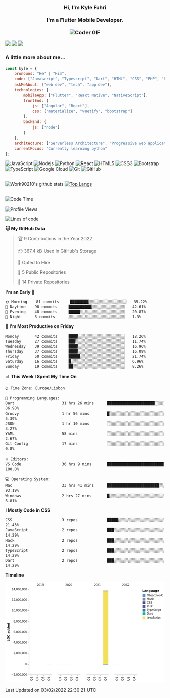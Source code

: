
<h3 align="center">
  <abc>
    <br />Hi, I'm Kyle Fuhri<br />
    <br />
    I'm a Flutter Mobile Developer. <br />
    <br />
    <img
      src="https://media.giphy.com/media/SWoSkN6DxTszqIKEqv/giphy.gif"
      alt="Coder GIF"
      width="500"
      height="400"
    />
  </abc>
</h3>
<img src="https://img.shields.io/badge/Flutter%20-%2302569B.svg?&style=for-the-badge&logo=Flutter&logoColor=white" />
<img src="https://img.shields.io/badge/angular%20-%23DD0031.svg?&style=for-the-badge&logo=angular&logoColor=white"/>
<img src="https://img.shields.io/badge/react%20-%2320232a.svg?&style=for-the-badge&logo=react&logoColor=%2361DAFB"/>

<h3>A little more about me...  </h3>

```javascript
const kyle = {
    pronouns: "He" | "Him",
    code: ["Javascript", "Typescript", "Dart", "HTML", "CSS", "PHP", "Python"],
    askMeAbout: ["web dev", "tech", "app dev"],
    technologies: {
        mobileApp: ["Flutter", "React Native", "NativeScript"],
        frontEnd: {
            js: ["Angular", "React"],
            css: ["materialize", "vuetify", "bootstrap"]
        },
        backEnd: {
            js: ["node"]
        }
    },
    architecture: ["Serverless Architecture", "Progressive web applications", "Single page applications"],
    currentFocus: "Currently learning python"
};
```

![JavaScript](https://img.shields.io/badge/-JavaScript-black?style=flat-square&logo=javascript)
![Nodejs](https://img.shields.io/badge/-Nodejs-black?style=flat-square&logo=Node.js)
![Python](https://img.shields.io/badge/-Python-black?style=flat-square&logo=Python)
![React](https://img.shields.io/badge/-React-black?style=flat-square&logo=react)
![HTML5](https://img.shields.io/badge/-HTML5-E34F26?style=flat-square&logo=html5&logoColor=white)
![CSS3](https://img.shields.io/badge/-CSS3-1572B6?style=flat-square&logo=css3)
![Bootstrap](https://img.shields.io/badge/-Bootstrap-563D7C?style=flat-square&logo=bootstrap)
![TypeScript](https://img.shields.io/badge/-TypeScript-007ACC?style=flat-square&logo=typescript)
![Google Cloud](https://img.shields.io/badge/Google%20Cloud-black?style=flat-square&logo=google-cloud)
![Git](https://img.shields.io/badge/-Git-black?style=flat-square&logo=git)
![GitHub](https://img.shields.io/badge/-GitHub-181717?style=flat-square&logo=github)
</br>
</br>


![Work90210's github stats](https://github-readme-stats.vercel.app/api?username=work90210)
[![Top Langs](https://github-readme-stats.vercel.app/api/top-langs/?username=work90210)](https://github.com/work90210/github-readme-stats)
</br>
</br>
<!--START_SECTION:waka-->
![Code Time](http://img.shields.io/badge/Code%20Time-443%20hrs%205%20mins-blue)

![Profile Views](http://img.shields.io/badge/Profile%20Views-16-blue)

![Lines of code](https://img.shields.io/badge/From%20Hello%20World%20I%27ve%20Written-14%20Million%20lines%20of%20code-blue)

**🐱 My GitHub Data** 

> 🏆 9 Contributions in the Year 2022
 > 
> 📦 367.4 kB Used in GitHub's Storage 
 > 
> 💼 Opted to Hire
 > 
> 📜 5 Public Repositories 
 > 
> 🔑 14 Private Repositories  
 > 
**I'm an Early 🐤** 

```text
🌞 Morning    81 commits     ████████░░░░░░░░░░░░░░░░░   35.22% 
🌆 Daytime    98 commits     ██████████░░░░░░░░░░░░░░░   42.61% 
🌃 Evening    48 commits     █████░░░░░░░░░░░░░░░░░░░░   20.87% 
🌙 Night      3 commits      ░░░░░░░░░░░░░░░░░░░░░░░░░   1.3%

```
📅 **I'm Most Productive on Friday** 

```text
Monday       42 commits     ████░░░░░░░░░░░░░░░░░░░░░   18.26% 
Tuesday      27 commits     ███░░░░░░░░░░░░░░░░░░░░░░   11.74% 
Wednesday    39 commits     ████░░░░░░░░░░░░░░░░░░░░░   16.96% 
Thursday     37 commits     ████░░░░░░░░░░░░░░░░░░░░░   16.09% 
Friday       50 commits     █████░░░░░░░░░░░░░░░░░░░░   21.74% 
Saturday     16 commits     █░░░░░░░░░░░░░░░░░░░░░░░░   6.96% 
Sunday       19 commits     ██░░░░░░░░░░░░░░░░░░░░░░░   8.26%

```


📊 **This Week I Spent My Time On** 

```text
⌚︎ Time Zone: Europe/Lisbon

💬 Programming Languages: 
Dart                     31 hrs 26 mins      █████████████████████░░░░   86.98% 
Groovy                   1 hr 56 mins        █░░░░░░░░░░░░░░░░░░░░░░░░   5.39% 
JSON                     1 hr 10 mins        ░░░░░░░░░░░░░░░░░░░░░░░░░   3.27% 
YAML                     58 mins             ░░░░░░░░░░░░░░░░░░░░░░░░░   2.67% 
Git Config               17 mins             ░░░░░░░░░░░░░░░░░░░░░░░░░   0.8%

🔥 Editors: 
VS Code                  36 hrs 9 mins       █████████████████████████   100.0%

💻 Operating System: 
Mac                      33 hrs 41 mins      ███████████████████████░░   93.19% 
Windows                  2 hrs 27 mins       █░░░░░░░░░░░░░░░░░░░░░░░░   6.81%

```

**I Mostly Code in CSS** 

```text
CSS                      3 repos             █████░░░░░░░░░░░░░░░░░░░░   21.43% 
JavaScript               2 repos             ███░░░░░░░░░░░░░░░░░░░░░░   14.29% 
Hack                     2 repos             ███░░░░░░░░░░░░░░░░░░░░░░   14.29% 
TypeScript               2 repos             ███░░░░░░░░░░░░░░░░░░░░░░   14.29% 
Dart                     2 repos             ███░░░░░░░░░░░░░░░░░░░░░░   14.29%

```


**Timeline**

![Chart not found](https://raw.githubusercontent.com/Work90210/Work90210/main/charts/bar_graph.png) 


 Last Updated on 03/02/2022 22:30:21 UTC
<!--END_SECTION:waka-->
